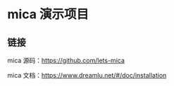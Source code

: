 # mica 演示项目

## 链接
mica 源码：https://github.com/lets-mica

mica 文档：https://www.dreamlu.net/#/doc/installation
